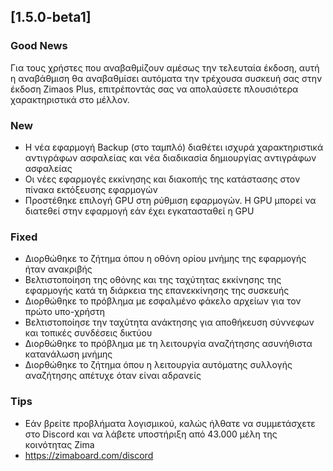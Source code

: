 ## [1.5.0-beta1]
### Good News
Για τους χρήστες που αναβαθμίζουν αμέσως την τελευταία έκδοση, αυτή η αναβάθμιση θα αναβαθμίσει αυτόματα την τρέχουσα συσκευή σας στην έκδοση Zimaos Plus, επιτρέποντάς σας να απολαύσετε πλουσιότερα χαρακτηριστικά στο μέλλον.
### New
- Η νέα εφαρμογή Backup (στο ταμπλό) διαθέτει ισχυρά χαρακτηριστικά αντιγράφων ασφαλείας και νέα διαδικασία δημιουργίας αντιγράφων ασφαλείας
- Οι νέες εφαρμογές εκκίνησης και διακοπής της κατάστασης στον πίνακα εκτόξευσης εφαρμογών
- Προστέθηκε επιλογή GPU στη ρύθμιση εφαρμογών. Η GPU μπορεί να διατεθεί στην εφαρμογή εάν έχει εγκατασταθεί η GPU
### Fixed
- Διορθώθηκε το ζήτημα όπου η οθόνη ορίου μνήμης της εφαρμογής ήταν ανακριβής
- Βελτιστοποίηση της οθόνης και της ταχύτητας εκκίνησης της εφαρμογής κατά τη διάρκεια της επανεκκίνησης της συσκευής
- Διορθώθηκε το πρόβλημα με εσφαλμένο φάκελο αρχείων για τον πρώτο υπο-χρήστη
- Βελτιστοποίησε την ταχύτητα ανάκτησης για αποθήκευση σύννεφων και τοπικές συνδέσεις δικτύου
- Διορθώθηκε το πρόβλημα με τη λειτουργία αναζήτησης ασυνήθιστα κατανάλωση μνήμης
- Διορθώθηκε το ζήτημα όπου η λειτουργία αυτόματης συλλογής αναζήτησης απέτυχε όταν είναι αδρανείς
### Tips
- Εάν βρείτε προβλήματα λογισμικού, καλώς ήλθατε να συμμετάσχετε στο Discord και να λάβετε υποστήριξη από 43.000 μέλη της κοινότητας Zima
- <a href = "https://zimaboard.com/discord" target = "_ blank" style = "χρώμα: μπλε"> https://zimaboard.com/discord </a>
